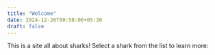 ```yaml
---
title: "Welcome"
date: 2024-12-26T00:58:06+05:30
draft: false
---
```


This is a site all about sharks! Select a shark from the list to learn more: